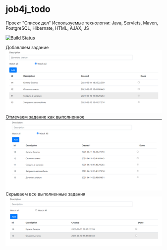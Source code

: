 # job4j_todo
Проект "Список дел"
Используемые технологии: Java, Servlets, Maven, PostgreSQL, Hibernate, HTML, AJAX, JS

[![Build Status](https://travis-ci.com/plifis/job4j_todo.svg?branch=main)](https://travis-ci.com/plifis/job4j_todo)

Добавляем задание
![Screenshot](images/1.PNG)
Отмечаем задание как выполненное
![Screenshot](images/2.PNG)
Скрываем все выполненные задания
![Screenshot](images/4.PNG)
